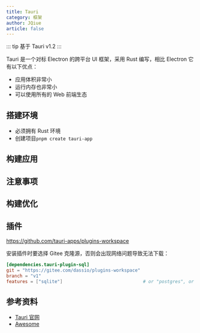 ```yaml
---
title: Tauri
category: 框架
author: JQiue
article: false
---
```


::: tip
基于 Tauri v1.2
:::

Tauri 是一个对标 Electron 的跨平台 UI 框架，采用 Rust 编写，相比 Electron 它有以下优点：

+ 应用体积非常小
+ 运行内存也非常小
+ 可以使用所有的 Web 前端生态

## 搭建环境

+ 必须拥有 Rust 环境
+ 创建项目`pnpm create tauri-app`

## 构建应用

## 注意事项

## 构建优化

## 插件

<https://github.com/tauri-apps/plugins-workspace>

安装插件时要选择 Gitee 克隆源，否则会出现网络问题导致无法下载：

```toml
[dependencies.tauri-plugin-sql]
git = "https://gitee.com/dassio/plugins-workspace"
branch = "v1"
features = ["sqlite"]                              # or "postgres", or "mysql"
```

## 参考资料

+ [Tauri 官网](https://tauri.app/)
+ [Awesome](https://github.com/tauri-apps/awesome-tauri)
